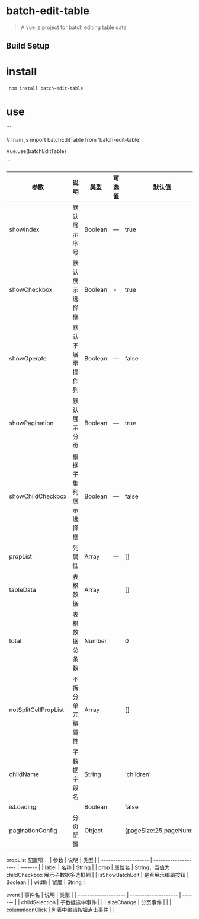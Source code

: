 # batch-edit-table

> A vue.js project for batch editing table data

## Build Setup

# install
 
​```
npm install batch-edit-table
​```
# use
​```

// main.js
import batchEditTable from 'batch-edit-table'
 
Vue.use(batchEditTable)

​```

| 参数                 | 说明                 | 类型    | 可选值 | 默认值                  |
| -------------------- | -------------------- | ------- | ------ | ----------------------- |
| showIndex            | 默认展示序号         | Boolean | —      | true                    |
| showCheckbox         | 默认展示选择框       | Boolean | -      | true                    |
| showOperate          | 默认不展示操作列     | Boolean | —      | false                   |
| showPagination       | 默认展示分页         | Boolean | —      | true                    |
| showChildCheckbox    | 根据子集列展示选择框 | Boolean | —      | false                   |
| propList             | 列属性               | Array   | —      | []                      |
| tableData            | 表格数据             | Array   |        | []                      |
| total                | 表格数据总条数       | Number  |        | 0                       |
| notSplitCellPropList | 不拆分单元格属性     | Array   |        | []                      |
| childName            | 子数据字段名         | String  |        | 'children'              |
| isLoading            |                      | Boolean |        | false                   |
| paginationConfig     | 分页配置             | Object  |        | {pageSize:25,pageNum:1} |

propList 配置项：
| 参数 | 说明 | 类型 |
| -------------------- | -------------------- | ------- |
| label | 名称 | String |
| prop | 属性名 | String，当值为 childCheckbox 展示子数据多选框列 |
| isShowBatchEdit | 是否展示编辑按钮 | Boolean |
| width | 宽度 | String |

event
| 事件名 | 说明 | 类型 |
| -------------------- | -------------------- | ------- |
| childSelection | 子数据选中事件 | |
| sizeChange | 分页事件 | |
| columnIconClick | 列表中编辑按钮点击事件 | |


